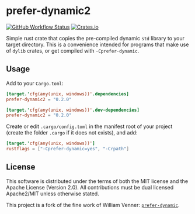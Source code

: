 # prefer-dynamic2

[![GitHub Workflow Status](https://img.shields.io/github/actions/workflow/status/Kijewski/prefer-dynamic2/ci.yml?branch=main&style=flat-square&logo=github&logoColor=white "GitHub Workflow Status")](https://github.com/Kijewski/prefer-dynamic2/actions/workflows/ci.yml)
[![Crates.io](https://img.shields.io/crates/v/prefer-dynamic2?logo=rust&style=flat-square "Crates.io")](https://crates.io/crates/prefer-dynamic2)

Simple rust crate that copies the pre-compiled dynamic `std` library to your target directory.
This is a convenience intended for programs that make use of `dylib` crates, or get compiled
with `-Cprefer-dynamic`.

## Usage

Add to your `Cargo.toml`:

```toml
[target.'cfg(any(unix, windows))'.dependencies]
prefer-dynamic2 = "0.2.0"

[target.'cfg(any(unix, windows))'.dev-dependencies]
prefer-dynamic2 = "0.2.0"
```

Create or edit `.cargo/config.toml` in the manifest root of your project
(create the folder `.cargo` if it does not exists), and add:

```toml
[target.'cfg(any(unix, windows))']
rustflags = ["-Cprefer-dynamic=yes", "-Crpath"]
```

## License

This software is distributed under the terms of both the MIT license and the Apache License (Version 2.0).
All contributions must be dual licensed Apache2/MIT unless otherwise stated.

This project is a fork of the fine work of William Venner:
[`prefer-dynamic`](https://github.com/WilliamVenner/prefer-dynamic).
